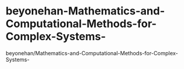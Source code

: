 # beyonehan-Mathematics-and-Computational-Methods-for-Complex-Systems-
beyonehan/Mathematics-and-Computational-Methods-for-Complex-Systems-
